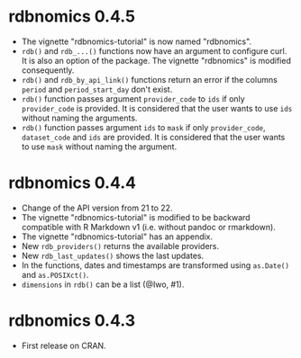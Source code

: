 # rdbnomics 0.4.5

* The vignette "rdbnomics-tutorial" is now named "rdbnomics".
* `rdb()` and `rdb_...()` functions now have an argument to configure curl. It
  is also an option of the package. The vignette "rdbnomics" is
  modified consequently.
* `rdb()` and `rdb_by_api_link()` functions return an error if the columns
  `period` and `period_start_day` don't exist.
* `rdb()` function passes argument `provider_code` to `ids` if only
  `provider_code` is provided. It is considered that the user wants to use
  `ids` without naming the arguments.
* `rdb()` function passes argument `ids` to `mask` if only
  `provider_code`, `dataset_code` and `ids` are provided. It is considered that
   the user wants to use `mask` without naming the argument.

# rdbnomics 0.4.4

* Change of the API version from 21 to 22.
* The vignette "rdbnomics-tutorial" is modified to be backward compatible
  with R Markdown v1 (i.e. without pandoc or rmarkdown).
* The vignette "rdbnomics-tutorial" has an appendix.
* New `rdb_providers()` returns the available providers.
* New `rdb_last_updates()` shows the last updates.
* In the functions, dates and timestamps are transformed using `as.Date()` and
  `as.POSIXct()`.
* `dimensions` in `rdb()` can be a list (@Iwo, #1).

# rdbnomics 0.4.3

* First release on CRAN.
